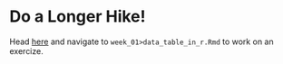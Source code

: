 # Do a Longer Hike! 
Head [here](http://datahub.berkeley.edu/hub/user-redirect/git-pull?repo=https://github.com/UCB-MIDS/241_revisions&branch=master&urlpath=rstudio) and navigate to `week_01>data_table_in_r.Rmd` to work on an exercize.
